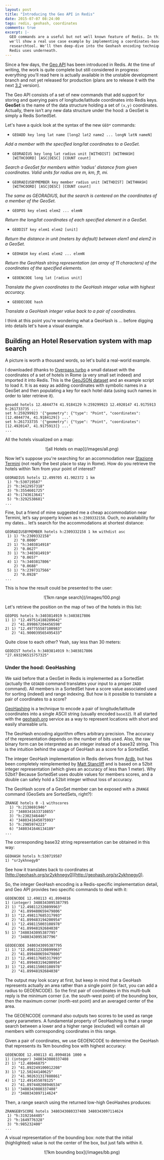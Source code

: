 ```yaml
---
layout: post
title: "Introducing the Geo API in Redis"
date: 2015-07-07 08:24:00
tags: redis, geohash, coordinates
comments: true
excerpt: |-
  GEO commands are a useful but not well known feature of Redis. In this post
  we'll show a real use case example by implementing a coordinates-based
  researchtool. We'll then deep-dive into the Geohash encoding technique that
  Redis uses underneath.
---
```


Since a few days, the [Geo API][geoapi] has been introduced in Redis.
At the time of writing, the work is quite complete but still considered in progress: everything you'll read here is actually available in the unstable development branch and not yet released for production (plans are to release it with the next [3.2][redis32] version).

The Geo API consists of a set of new commands that add support for storing and querying pairs of longitude/latitude coordinates into Redis keys.
**GeoSet** is the name of the data structure holding a set of `(x,y)` coordinates.
Actually, there isn’t any new data structure under the hood: a GeoSet is simply a Redis SortedSet.

Let's have a quick look at the syntax of the new `GEO*` commands:

* `GEOADD key long lat name [long2 lat2 name2 ... longN latN nameN]`

*Add a member with the specified long/lat coordinates to a GeoSet.*

* `GEORADIUS key long lat radius unit [WITHDIST] [WITHHASH] [WITHCOORD] [ASC|DESC] [COUNT count]`

*Search a GeoSet for members within ‘radius’ distance from given coordinates. Valid units for radius are m, km, ft, mi.*

* `GEORADIUSBYMEMBER key member radius unit [WITHDIST] [WITHHASH] [WITHCOORD] [ASC|DESC] [COUNT count]`

*The same as GEORADIUS, but the search is centered on the coordinates of a member of the GeoSet.*

* `GEOPOS key elem1 elem2 ... elemN`

*Return the long/lat coordinates of each specified element in a GeoSet.*

* `GEODIST key elem1 elem2 [unit]`

*Return the distance in unit (meters by default) between elem1 and elem2 in a GeoSet.*

* `GEOHASH key elem1 elem2 ... elemN`

*Return the GeoHash string representation (an array of 11 characters) of the coordinates of the specified elements.*

* `GEOENCODE long lat [radius unit]`

*Translate the given coordinates to the GeoHash integer value with highest accuracy.*

* `GEODECODE hash`

*Translate a GeoHash integer value back to a pair of coordinates.*

I think at this point you're wondering what a GeoHash is ... before digging into details let's have a visual example.

## Building an Hotel Reservation system with map search ##

A picture is worth a thousand words, so let's build a real-world example.

I downloaded (thanks to [Overpass turbo](http://overpass-turbo.eu) a small dataset with the coordinates of a set of hotels in Rome (a very small set indeed) and imported it into Redis.
This is the [GeoJSON dataset](https://gist.github.com/cristiangreco/e806521f70370eaa1c1b) and an example script to load it.
It is as easy as adding coordinates with symbolic names in a GeoSet and then populating a key for each hotel data (using such names in order to later retrieve it).

	geoadd hotels 12.4844774 41.9184129 h:259299923 12.4920147 41.9175913 h:261733735 ...
	set h:259299923 '{"geometry": {"type": "Point", "coordinates": [12.4844774, 41.9184129]} ...'
	set h:261733735 '{"geometry": {"type": "Point", "coordinates": [12.4920147, 41.9175913]} ...'
	...

All the hotels visualized on a map:

<div style="text-align: center" markdown="1">
![all Hotels on map](/images/all.png)
</div>

Now let's suppose you're searching for an accommodation near [Stazione Termini](https://en.wikipedia.org/wiki/Roma_Termini_railway_station) (not really the best place to stay in Rome). How do you retrieve the hotels within 1km from your point of interest?

	GEORADIUS hotels 12.499705 41.902372 1 km
	 1) "h:530719587"
	 2) "h:3412957318"
	 3) "h:3554601725"
	 4) "h:1743613641"
	 5) "h:3292538681"
	...

Fine, but a friend of mine suggested me a cheap accommodation near Termini, let’s say property known as `h:2309332158`. Ouch, no availability for my dates... let’s search for the accommodations at shortest distance:

	GEORADIUSBYMEMBER hotels h:2309332158 1 km withdist asc
	 1) 1) "h:2309332158"
	    2) "0.0000"
	 2) 1) "h:3403814918"
	    2) "0.0627"
	 3) 1) "h:3403814919"
	    2) "0.0657"
	 4) 1) "h:3403817806"
	    2) "0.0688"
	 5) 1) "h:2397317566"
	    2) "0.0928"
	...

This is how the result could be presented to the user:

<div style="text-align: center" markdown="1">
![1km range search](/images/100.png)
</div>

Let's retrieve the position on the map of two of the hotels in this list:

	GEOPOS hotels h:3403814919 h:3403817806
	1) 1) "12.497514188289642"
	   2) "41.899867204456598"
	2) 1) "12.497755587100983"
	   2) "41.900039565495433”

Quite close to each other? Yeah, say less than 30 meters:

	GEODIST hotels h:3403814919 h:3403817806
	"27.693296515757325"

### Under the hood: GeoHashing ###

We said before that a GeoSet in Redis is implemented as a SortedSet (actually the `GEOADD` command translates your input to a proper `ZADD` command). All members in a SortedSet have a score value associated used for sorting (indeed) and range indexing. But how is it possible to translate a pair of coordinates to a score?

[GeoHashing](https://en.wikipedia.org/wiki/Geohash) is a technique to encode a pair of longitude/latitude coordinates into a single ASCII string (usually encoded `base32`). It all started with the [geohash.org](http://geohash.org) service as a way to represent locations with short and easily shareable urls.

The GeoHash encoding algorithm offers arbitrary precision. The accuracy of the representation depends on the number of bits used. Also, the raw binary form can be interpreted as an integer instead of a base32 string. This is the intuition behind the usage of GeoHash as a score for a SortedSet.

The integer GeoHash implementation in Redis derives from [Ardb](https://github.com/yinqiwen/ardb), but has been completely reimplemented by [Matt Stancliff](https://matt.sh/redis-geo#_origin-story) and is based on a 52bit integer representation (which gives an accuracy of less than 1 meter).
Why 52bit? Because SortedSet uses double values for members scores, and a double can safely hold a 52bit integer without loss of accuracy.

The GeoHash score of a GeoSet member can be exposed with a `ZRANGE` command (GeoSets are SortedSets, right?):

	ZRANGE hotels 0 -1 withscores
	  1) "h:2138691946"
	  2) "3480341633710855"
	  3) "h:2302346446"
	  4) "3480341645075993"
	  5) "h:2985974223"
	  6) "3480341646134189"
	...

The corresponding base32 string representation can be obtained in this way:

	GEOHASH hotels h:530719587
	1) "sr2ykhnegy0"

See how it translates back to coordinates at [http://geohash.org/sr2ykhnegy0](http://geohash.org/sr2ykhnegy0).

So, the integer GeoHash encoding is a Redis-specific implementation detail, and Geo API provides two specific commands to deal with it:

	GEOENCODE 12.498113 41.8994816
	1) (integer) 3480343095387795
	2) 1) "12.498112320899963"
	   2) "41.899480659479806"
	3) 1) "12.498117685317993"
	   2) "41.899483194200954"
	4) 1) "12.498115003108978"
	   2) "41.89948192684038"
	5) 1) "3480343095387795"
	   2) "3480343095387796"

	GEODECODE 3480343095387795
	1) 1) "12.498112320899963"
	   2) "41.899480659479806"
	2) 1) "12.498117685317993"
	   2) "41.899483194200954"
	3) 1) "12.498115003108978"
	   2) "41.89948192684038"

The output may look scary at first, but keep in mind that a GeoHash represents actually an area rather than a single point (in fact, you can add a radius to GEOENCODE). So the first pair of coordinates in this multi-bulk reply is the minimum corner (i.e. the south-west point) of the bounding box, then the maximum corner (north-est point) and an averaged center of the area.

The GEOENCODE command also outputs two scores to be used as range query parameters. A fundamental property of GeoHashing is that a range search between a lower and a higher range (excluded) will contain all members with corresponding coordinates in this range.

Given a pair of coordinates, we use GEOENCODE to determine the GeoHash that represents its 1km bounding box with highest accuracy:

	GEOENCODE 12.498113 41.8994816 1000 m
	1) (integer) 3480343080337408
	2) 1) "12.48046875"
	   2) "41.892249100012208"
	3) 1) "12.50244140625"
	   2) "41.902631317880861"
	4) 1) "12.491455078125"
	   2) "41.897440208946534"
	5) 1) "3480343080337408"
	   2) "3480343097114624"

Then, a range search using the returned low-high GeoHashes produces:

	ZRANGEBYSCORE hotels 3480343080337408 3480343097114624
	 1) "h:3192164485"
	 2) "h:1649776328"
	 3) "h:985232400"
	...

A visual representation of the bounding box: note that the initial (highlighted) value is not the center of the box, but just falls within it.

<div style="text-align: center" markdown="1">
![1km bounding box](/images/bb.png)
</div>

[geoapi]: https://github.com/antirez/redis/blob/unstable/src/geo.c
[redis32]: http://antirez.com/news/89
